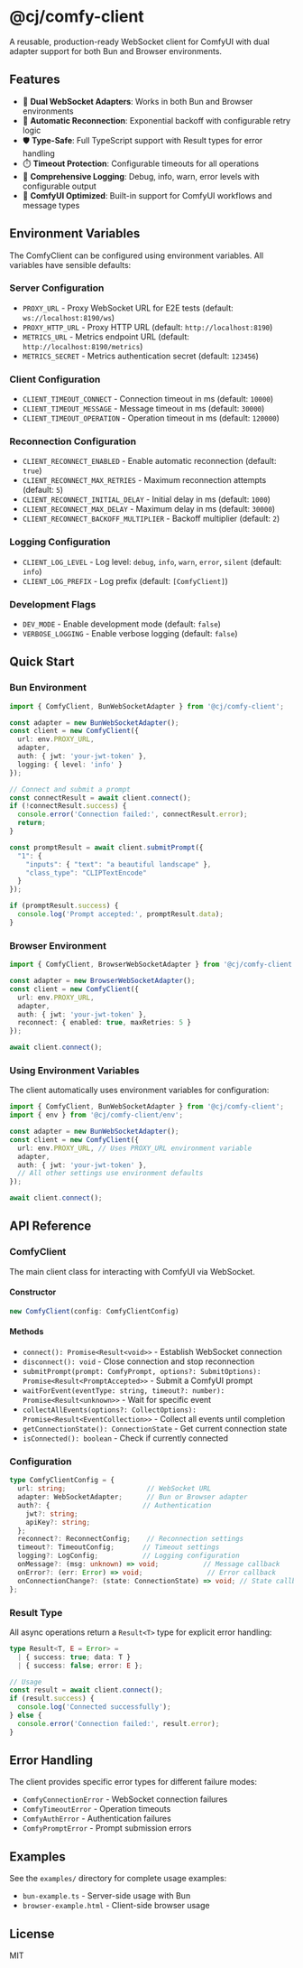 # @cj/comfy-client

A reusable, production-ready WebSocket client for ComfyUI with dual adapter support for both Bun and Browser environments.

## Features

- 🔌 **Dual WebSocket Adapters**: Works in both Bun and Browser environments
- 🔄 **Automatic Reconnection**: Exponential backoff with configurable retry logic
- 🛡️ **Type-Safe**: Full TypeScript support with Result types for error handling
- ⏱️ **Timeout Protection**: Configurable timeouts for all operations
- 📝 **Comprehensive Logging**: Debug, info, warn, error levels with configurable output
- 🎯 **ComfyUI Optimized**: Built-in support for ComfyUI workflows and message types

## Environment Variables

The ComfyClient can be configured using environment variables. All variables have sensible defaults:

### Server Configuration
- `PROXY_URL` - Proxy WebSocket URL for E2E tests (default: `ws://localhost:8190/ws`)
- `PROXY_HTTP_URL` - Proxy HTTP URL (default: `http://localhost:8190`)
- `METRICS_URL` - Metrics endpoint URL (default: `http://localhost:8190/metrics`)
- `METRICS_SECRET` - Metrics authentication secret (default: `123456`)

### Client Configuration
- `CLIENT_TIMEOUT_CONNECT` - Connection timeout in ms (default: `10000`)
- `CLIENT_TIMEOUT_MESSAGE` - Message timeout in ms (default: `30000`)
- `CLIENT_TIMEOUT_OPERATION` - Operation timeout in ms (default: `120000`)

### Reconnection Configuration
- `CLIENT_RECONNECT_ENABLED` - Enable automatic reconnection (default: `true`)
- `CLIENT_RECONNECT_MAX_RETRIES` - Maximum reconnection attempts (default: `5`)
- `CLIENT_RECONNECT_INITIAL_DELAY` - Initial delay in ms (default: `1000`)
- `CLIENT_RECONNECT_MAX_DELAY` - Maximum delay in ms (default: `30000`)
- `CLIENT_RECONNECT_BACKOFF_MULTIPLIER` - Backoff multiplier (default: `2`)

### Logging Configuration
- `CLIENT_LOG_LEVEL` - Log level: `debug`, `info`, `warn`, `error`, `silent` (default: `info`)
- `CLIENT_LOG_PREFIX` - Log prefix (default: `[ComfyClient]`)

### Development Flags
- `DEV_MODE` - Enable development mode (default: `false`)
- `VERBOSE_LOGGING` - Enable verbose logging (default: `false`)

## Quick Start

### Bun Environment

```typescript
import { ComfyClient, BunWebSocketAdapter } from '@cj/comfy-client';

const adapter = new BunWebSocketAdapter();
const client = new ComfyClient({
  url: env.PROXY_URL,
  adapter,
  auth: { jwt: 'your-jwt-token' },
  logging: { level: 'info' }
});

// Connect and submit a prompt
const connectResult = await client.connect();
if (!connectResult.success) {
  console.error('Connection failed:', connectResult.error);
  return;
}

const promptResult = await client.submitPrompt({
  "1": {
    "inputs": { "text": "a beautiful landscape" },
    "class_type": "CLIPTextEncode"
  }
});

if (promptResult.success) {
  console.log('Prompt accepted:', promptResult.data);
}
```

### Browser Environment

```typescript
import { ComfyClient, BrowserWebSocketAdapter } from '@cj/comfy-client';

const adapter = new BrowserWebSocketAdapter();
const client = new ComfyClient({
  url: env.PROXY_URL,
  adapter,
  auth: { jwt: 'your-jwt-token' },
  reconnect: { enabled: true, maxRetries: 5 }
});

await client.connect();
```

### Using Environment Variables

The client automatically uses environment variables for configuration:

```typescript
import { ComfyClient, BunWebSocketAdapter } from '@cj/comfy-client';
import { env } from '@cj/comfy-client/env';

const adapter = new BunWebSocketAdapter();
const client = new ComfyClient({
  url: env.PROXY_URL, // Uses PROXY_URL environment variable
  adapter,
  auth: { jwt: 'your-jwt-token' },
  // All other settings use environment defaults
});

await client.connect();
```

## API Reference

### ComfyClient

The main client class for interacting with ComfyUI via WebSocket.

#### Constructor

```typescript
new ComfyClient(config: ComfyClientConfig)
```

#### Methods

- `connect(): Promise<Result<void>>` - Establish WebSocket connection
- `disconnect(): void` - Close connection and stop reconnection
- `submitPrompt(prompt: ComfyPrompt, options?: SubmitOptions): Promise<Result<PromptAccepted>>` - Submit a ComfyUI prompt
- `waitForEvent(eventType: string, timeout?: number): Promise<Result<unknown>>` - Wait for specific event
- `collectAllEvents(options?: CollectOptions): Promise<Result<EventCollection>>` - Collect all events until completion
- `getConnectionState(): ConnectionState` - Get current connection state
- `isConnected(): boolean` - Check if currently connected

### Configuration

```typescript
type ComfyClientConfig = {
  url: string;                    // WebSocket URL
  adapter: WebSocketAdapter;      // Bun or Browser adapter
  auth?: {                       // Authentication
    jwt?: string;
    apiKey?: string;
  };
  reconnect?: ReconnectConfig;    // Reconnection settings
  timeout?: TimeoutConfig;       // Timeout settings
  logging?: LogConfig;           // Logging configuration
  onMessage?: (msg: unknown) => void;           // Message callback
  onError?: (err: Error) => void;                // Error callback
  onConnectionChange?: (state: ConnectionState) => void; // State callback
};
```

### Result Type

All async operations return a `Result<T>` type for explicit error handling:

```typescript
type Result<T, E = Error> = 
  | { success: true; data: T }
  | { success: false; error: E };

// Usage
const result = await client.connect();
if (result.success) {
  console.log('Connected successfully');
} else {
  console.error('Connection failed:', result.error);
}
```

## Error Handling

The client provides specific error types for different failure modes:

- `ComfyConnectionError` - WebSocket connection failures
- `ComfyTimeoutError` - Operation timeouts
- `ComfyAuthError` - Authentication failures
- `ComfyPromptError` - Prompt submission errors

## Examples

See the `examples/` directory for complete usage examples:
- `bun-example.ts` - Server-side usage with Bun
- `browser-example.html` - Client-side browser usage

## License

MIT
